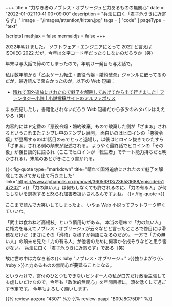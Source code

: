 +++
title = "力なき者のノブレス・オブリージュと力あるものの無関心"
date =  "2022-01-02T10:41:00+09:00"
description = "兵法に曰く「君子危うきに近寄らず」"
image = "/images/attention/kitten.jpg"
tags = [ "code" ]
pageType = "text"

[scripts]
  mathjax = false
  mermaidjs = false
+++

2022年明けました。
ソフトウェア・エンジニアにとって 2022 と言えば ISO/IEC 2022 だが，今年は文字コード年だったりしないのだろうか（笑）

年末は与太話で締めてしまったので，年明け一発目も与太話で。

私は数年前から「乙女ゲーム転生・悪役令嬢・婚約破棄」ジャンルに嵌ってるのだが，最近読んで面白かったのが，以下の Web 短編：

- [晴れて国外追放にされたので魅了を解除してあげてから出て行きました | ファンタジー小説 | 小説投稿サイトのアルファポリス](https://www.alphapolis.co.jp/novel/36056313/236581688)

まぁ完結したし，書籍化されないだろう Web 短編だから多少のネタバレはええやろ（笑）

内容的にはド定番の「悪役令嬢・婚約破棄」もので破棄した側が「ざまぁ」されるというこれまたテンプレ中のテンプレ展開。
面白いのはヒロインの「悪役令嬢」が登場するのは1話目のみでとっと退場し，以後はヒロイン抜きでひたすら「ざまぁ」される側の顛末が記述される。
ようやく最終話でヒロインの「その後」が後日談的に語られ（ここでヒロインが「転生者」でチート能力持ちだと明かされる），末尾のあとがきにこう書かれる。

{{< fig-quote type="markdown" title="晴れて国外追放にされたので魅了を解除してあげてから出て行きました" link="https://www.alphapolis.co.jp/novel/36056313/236581688/episode/5147202" >}}
「力の無い人」は何もしなくても許されるのに、「力の有る人」が何もしないを選択すると怒られ加害者扱いされるんですよね。
{{< /fig-quote >}}

ここまで読んで大笑いしてしまったよ。
いやぁ Web 小説ってフットワーク軽くていいわ。

「武士は食わねど高楊枝」という慣用句がある。
本当の意味で「力の無い人」に権力を与えてノブレス・オブリージュが云々などと言ったところで傍目には滑稽なだけだ（まさにその「滑稽」な様子が物語になるのだが）。
一方で「力の無い人」の顛末を見た「力の有る人」が他者のために何事かを成そうなどと思う筈がない。
兵法に曰く「君子危うきに近寄らず」である（笑）

故に世の中は力なき者の{{< ruby "ノブレス・オブリージュ" >}}独りよがり{{< /ruby >}}と力あるものの無関心が蔓延ることになる。

というわけで，寄付のひとつもできないビンボー人の私が口先だけ政治主張しても虚しいだけなので，今年も「政治的無関心」を年間目標に，頭を低くして過ごす予定です。
今年もよろしく願いします。

{{% review-aozora "4307" %}} <!-- グリゴリの捕縛 -->
{{% review-paapi "B09J8C75DF" %}} <!-- 余りモノ異世界人の自由生活 2 -->
